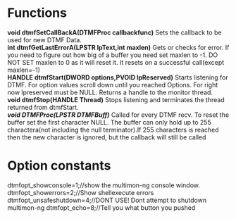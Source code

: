 <h1>Functions</h1>
<p>
<b>void dtmfSetCallBackA(DTMFProc callbackfunc)</b> Sets the callback to be used for new DTMF Data.<br>
<b>int dtmfGetLastErrorA(LPSTR lpText,int maxlen)</b> Gets or checks for error. If you need to figure out
  how big of a buffer you need set maxlen to -1. DO NOT SET maxlen to 0 as it will reset it. It resets on a
  successful call(except maxlen=-1)<br>
<B>HANDLE dtmfStart(DWORD options,PVOID lpReserved)</B> Starts listening for DTMF. For option values scroll
  down until you reached Options. For right now lpreserved must be NULL. Returns a handle to the monitor thread.<br>
<b>void dtmfStop(HANDLE Thread)</b> Stops listening and terminates the thread returned from dtmfStart.<br>
<b><i>void DTMFProc(LPSTR DTMFBuff)</i></b> Called for every DTMF recv. To reset the buffer set the first character
  NULL. The buffer can only hold up to 255 charactera(not including the null terminator).If 255 characters is
  reached then the new character is ignored, but the callback will still be called
</p>
<h1>Option constants</h1>
dtmfopt_showconsole=1;//show the multimon-ng console window.
dtmfopt_showerrors=2;//Show shellexecute errors
dtmfopt_unsafeshutdown=4;//DONT USE! Dont attempt to shutdown multimon-ng
dtmfopt_echo=8;//Tell you what button you pushed

